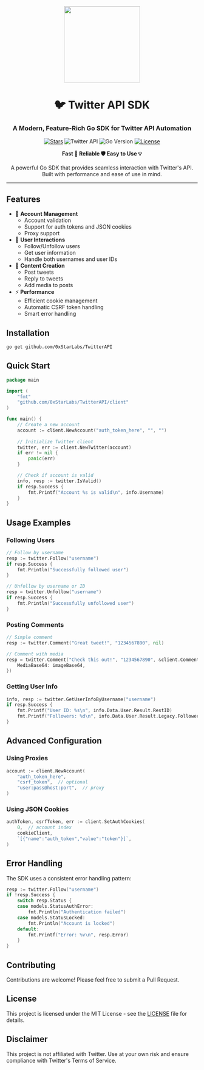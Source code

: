 <div align="center">

<img src="https://raw.githubusercontent.com/0xStarLabs/TwitterAPI/public/X_logo.jpg" width="200" height="200">

# 🐦 Twitter API SDK

### A Modern, Feature-Rich Go SDK for Twitter API Automation

[![Stars](https://img.shields.io/github/stars/0xStarLabs/TwitterAPI?style=for-the-badge&logo=github&color=yellow)](https://github.com/0xStarLabs/TwitterAPI/stargazers)
![Twitter API](https://img.shields.io/badge/Twitter-API-1DA1F2?style=for-the-badge&logo=twitter&logoColor=white)
![Go Version](https://img.shields.io/badge/Go-%3E%3D%201.23-00ADD8?style=for-the-badge&logo=go&logoColor=white)
[![License](https://img.shields.io/badge/License-MIT-green.svg?style=for-the-badge)](LICENSE)

<p align="center">
<b>Fast 🚀 Reliable 🛡️ Easy to Use 💡</b>
</p>

<p align="center">
A powerful Go SDK that provides seamless interaction with Twitter's API. Built with performance and ease of use in mind.
</p>

</div>

---

## Features

- 🔐 **Account Management**
  - Account validation
  - Support for auth tokens and JSON cookies
  - Proxy support
- 👥 **User Interactions**
  - Follow/Unfollow users
  - Get user information
  - Handle both usernames and user IDs
- 📝 **Content Creation**
  - Post tweets
  - Reply to tweets
  - Add media to posts
- ⚡ **Performance**
  - Efficient cookie management
  - Automatic CSRF token handling
  - Smart error handling

## Installation

```bash
go get github.com/0xStarLabs/TwitterAPI
```

## Quick Start

```go
package main

import (
    "fmt"
    "github.com/0xStarLabs/TwitterAPI/client"
)

func main() {
    // Create a new account
    account := client.NewAccount("auth_token_here", "", "")
    
    // Initialize Twitter client
    twitter, err := client.NewTwitter(account)
    if err != nil {
        panic(err)
    }

    // Check if account is valid
    info, resp := twitter.IsValid()
    if resp.Success {
        fmt.Printf("Account %s is valid\n", info.Username)
    }
}
```

## Usage Examples

### Following Users

```go
// Follow by username
resp := twitter.Follow("username")
if resp.Success {
    fmt.Println("Successfully followed user")
}

// Unfollow by username or ID
resp = twitter.Unfollow("username")
if resp.Success {
    fmt.Println("Successfully unfollowed user")
}
```

### Posting Comments

```go
// Simple comment
resp := twitter.Comment("Great tweet!", "1234567890", nil)

// Comment with media
resp = twitter.Comment("Check this out!", "1234567890", &client.CommentOptions{
    MediaBase64: imageBase64,
})
```

### Getting User Info

```go
info, resp := twitter.GetUserInfoByUsername("username")
if resp.Success {
    fmt.Printf("User ID: %s\n", info.Data.User.Result.RestID)
    fmt.Printf("Followers: %d\n", info.Data.User.Result.Legacy.FollowersCount)
}
```

## Advanced Configuration

### Using Proxies

```go
account := client.NewAccount(
    "auth_token_here",
    "csrf_token",  // optional
    "user:pass@host:port",  // proxy
)
```

### Using JSON Cookies

```go
authToken, csrfToken, err := client.SetAuthCookies(
    0,  // account index
    cookieClient,
    `[{"name":"auth_token","value":"token"}]`,
)
```

## Error Handling

The SDK uses a consistent error handling pattern:

```go
resp := twitter.Follow("username")
if !resp.Success {
    switch resp.Status {
    case models.StatusAuthError:
        fmt.Println("Authentication failed")
    case models.StatusLocked:
        fmt.Println("Account is locked")
    default:
        fmt.Printf("Error: %v\n", resp.Error)
    }
}
```

## Contributing

Contributions are welcome! Please feel free to submit a Pull Request.

## License

This project is licensed under the MIT License - see the [LICENSE](LICENSE) file for details.

## Disclaimer

This project is not affiliated with Twitter. Use at your own risk and ensure compliance with Twitter's Terms of Service.
